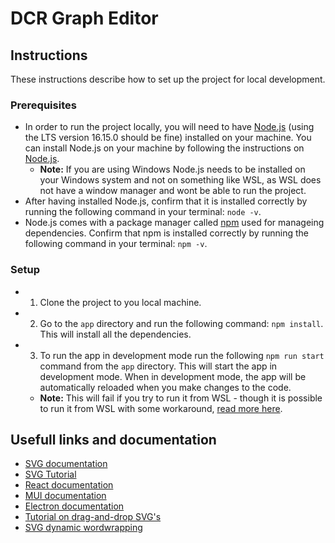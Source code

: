 # DCR Graph Editor

## Instructions

These instructions describe how to set up the project for local development.

### Prerequisites

- In order to run the project locally, you will need to have [Node.js](https://nodejs.org/en/) (using the LTS version 16.15.0 should be fine) installed on your machine. You can install Node.js on your machine by following the instructions on [Node.js](https://nodejs.org/en/).
  - **Note:** If you are using Windows Node.js needs to be installed on your Windows system and not on something like WSL, as WSL does not have a window manager and wont be able to run the project.
- After having installed Node.js, confirm that it is installed correctly by running the following command in your terminal: `node -v`.
- Node.js comes with a package manager called [npm](https://www.npmjs.com/) used for manageing dependencies. Confirm that npm is installed correctly by running the following command in your terminal: `npm -v`.

### Setup

- 1. Clone the project to you local machine.
- 2. Go to the `app` directory and run the following command: `npm install`. This will install all the dependencies.
- 3. To run the app in development mode run the following `npm run start` command from the `app` directory. This will start the app in development mode. When in development mode, the app will be automatically reloaded when you make changes to the code.
  - **Note:** This will fail if you try to run it from WSL - though it is possible to run it from WSL with some workaround, [read more here](https://www.beekeeperstudio.io/blog/building-electron-windows-ubuntu-wsl2).

## Usefull links and documentation

- [SVG documentation](https://developer.mozilla.org/en-US/docs/Web/SVG#documentation)
- [SVG Tutorial](https://developer.mozilla.org/en-US/docs/Web/SVG/Tutorial)
- [React documentation](https://reactjs.org/docs/getting-started.html)
- [MUI documentation](https://mui.com/material-ui/getting-started/installation/)
- [Electron documentation](https://www.electronjs.org/docs/latest)
- [Tutorial on drag-and-drop SVG's](https://www.petercollingridge.co.uk/tutorials/svg/interactive/dragging/)
- [SVG dynamic wordwrapping](https://medium.com/@CarysMills/wrapping-svg-text-without-svg-2-ecbfb58f7ba4)
